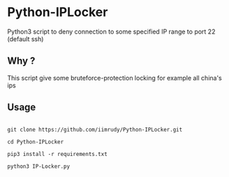 # Python-IPLocker
 
Python3 script to deny connection to some specified IP range to port 22 (default ssh)

## Why ?
This script give some bruteforce-protection locking for example all china's ips

## Usage
```

git clone https://github.com/iimrudy/Python-IPLocker.git

cd Python-IPLocker

pip3 install -r requirements.txt

python3 IP-Locker.py

```
